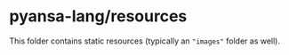 # pyansa-lang/resources

This folder contains static resources (typically an `"images"` folder as well).
